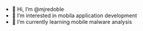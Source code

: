 - 👋 Hi, I’m @mjredoble
- 👀 I’m interested in mobila application development
- 🌱 I’m currently learning mobile malware analysis

<!---
mjredoble/mjredoble is a ✨ special ✨ repository because its `README.md` (this file) appears on your GitHub profile.
You can click the Preview link to take a look at your changes.
--->
